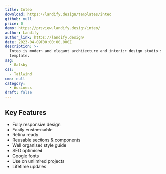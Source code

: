 ```yaml
---
title: Inteo
download: https://landify.design/templates/inteo
github: null
price: 0
demo: https://preview.landify.design/inteo/
author: Landify
author_link: https://landify.design/
date: 2023-04-09T00:00:00.000Z
description: >-
  Inteo is modern and elegant architecture and interior design studio site
  template.
ssg:
  - Gatsby
css:
  - Tailwind
cms: null
category:
  - Business
draft: false
---
```


## Key Features

- Fully responsive design
- Easily customisable
- Retina ready
- Reusable sections & components
- Well organised style guide
- SEO optimised
- Google fonts
- Use on unlimited projects
- Lifetime updates
